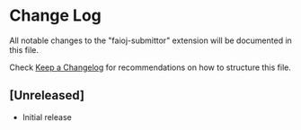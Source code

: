# Change Log

All notable changes to the "faioj-submittor" extension will be documented in this file.

Check [Keep a Changelog](http://keepachangelog.com/) for recommendations on how to structure this file.

## [Unreleased]

- Initial release